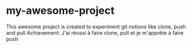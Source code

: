 # my-awesome-project
This awesome project is created to experiment git notions like clone, push and pull
Achievement: J'ai réussi à faire clone, pull et je m'apprête à faire push